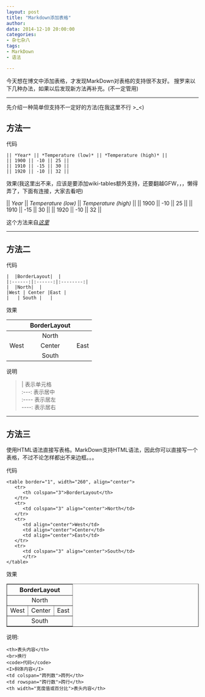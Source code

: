 ```yaml
---
layout: post
title: "Markdown添加表格"
author: 
data: 2014-12-10 20:00:00
categories:
- 杂七杂八
tags:
- MarkDown
- 语法

---
```


今天想在博文中添加表格，才发现MarkDown对表格的支持很不友好。
搜罗来以下几种办法，如果以后发现新方法再补充。(不一定管用)

-----------

先介绍一种简单但支持不一定好的方法(在我这里不行 \>_<)
## 方法一

代码

    || *Year* || *Temperature (low)* || *Temperature (high)* ||
    || 1900 || -10 || 25 ||
    || 1910 || -15 || 30 ||
    || 1920 || -10 || 32 ||
   
效果(我这里出不来，应该是要添加wiki-tables额外支持，还要翻越GFW，，，懒得弄了，下面有连接，大家去看吧)

|| *Year* || *Temperature (low)* || *Temperature (high)* ||
|| 1900 || -10 || 25 ||
|| 1910 || -15 || 30 ||
|| 1920 || -10 || 32 ||

这个方法来自<a href="https://github.com/trentm/python-markdown2/wiki/wiki-tables" target="_blank">*这里*</a>


-----------


## 方法二

代码

	|  |BorderLayout|  |
	|:------:|:------:|:--------:|
	|  |North|  |
	|West | Center |East |
	|   | South |   |

效果

|  |BorderLayout|  |
|:------:|:------:|:--------:|
|  |North|  |
|West | Center |East |
|   | South |   |

说明
> | 表示单元格  
> :---: 表示居中  
> :---- 表示居左  
> ----: 表示居右  


-----------


## 方法三
使用HTML语法直接写表格。MarkDown支持HTML语法，因此你可以直接写一个表格，不过不论怎样都出不来边框。。。

代码

    <table border="1", width="260", align="center">
       <tr>
          <th colspan="3">BorderLayout</th>
       </tr>
       <tr>
          <td colspan="3" align="center">North</td>
       </tr>
       <tr>
          <td align="center">West</td>
          <td align="center">Center</td>
          <td align="center">East</td>
       </tr>
       <tr>
          <td colspan="3" align="center">South</td>
          </tr>
    </table>
    
效果

<table border="1", width="260", align="center">
   <tr>
      <th colspan="3">BorderLayout</th>
   </tr>
   <tr>
      <td colspan="3" align="center">North</td>
   </tr>
   <tr>
      <td align="center">West</td>
      <td align="center">Center</td>
      <td align="center">East</td>
   </tr>
   <tr>
      <td colspan="3" align="center">South</td>
      </tr>
</table>

说明: 

    <th>表头内容</th>
    <br>换行
    <code>代码</code>
    <I>斜体内容</I>
    <td colspan="跨列数">跨列</th>
    <td rowspan="跨行数">跨行</th>
    <th width="宽度值或百分比">表头内容</th>
